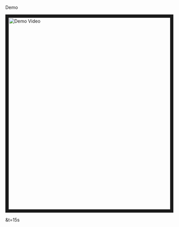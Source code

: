 Demo


<a href="http://www.youtube.com/watch?feature=player_embedded&v=ZyTjWV-8E5c
" target="_blank"><img src="http://img.youtube.com/vi/ZyTjWV-8E5c/0.jpg" 
alt="Demo Video" width="800" height="600" border="10" /></a>



&t=15s


